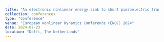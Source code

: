 ```yaml
---
title: "An electronic nonlinear energy sink to shunt piezoelectric transducers"
collection: conferences
type: "Conference"
venue: "European Nonlinear Dynamics Conference (ENOC) 2024"
date: 2024-07-23
location: "Delft, The Netherlands"
---
```


